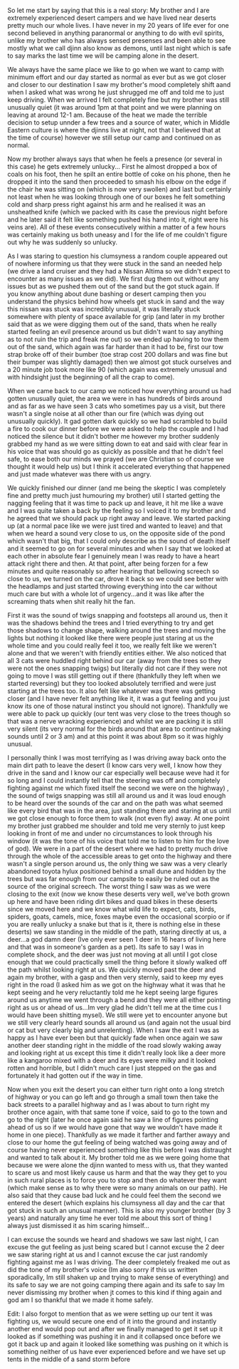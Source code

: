 So let me start by saying that this is a real story: My brother and I are extremely experienced desert campers and we have lived near deserts pretty much our whole lives. I have never in my 20 years of life ever for one second believed in anything paranormal or anything to do with evil spirits, unlike my brother who has always sensed presenses and been able to see mostly what we call djinn also know as demons, until last night which is safe to say marks the last time we will be camping alone in the desert. 

We always have the same place we like to go when we want to camp with minimum effort and our day started as normal as ever but as we got closer and closer to our destination I saw my brother's mood completely shift aand when I asked what was wrong he just shrugged me off and told me to just keep driving. When we arrived I felt completely fine but my brother was still unusually quiet (it was around 1pm at that point and we were planning on leaving at around 12-1 am. Because of the heat we made the terrible decision to setup unnder a few trees and a source of water, which in Middle Eastern culture is where the djinns live at night, not that I believed that at the time of course) however we still setup our camp and continued on as normal.

 Now my brother always says that when he feels a presence (or several in this case) he gets extremely unlucky... First he almost dropped a box of coals on his foot, then he spilt an entire bottle of coke on his phone, then he dropped it into the sand then proceeded to smash his elbow on the edge if the chair he was sitting on (which is now very swollen) and last but certainly not least when he was looking through one of our boxes he felt something cold and sharp press right against his arm and he realised it was an unsheathed knife (which we packed with its case the previous night before and he later said it felt like something pushed his hand into it, right were his veins are). All of these events consecutively within a matter of a few hours was certainly making us both uneasy and I for the life of me couldn't figure out why he was suddenly so unlucky.

As I was staring to question his clumsyness a random couple appeared out of nowhere informing us that they were stuck in the sand an needed help (we drive a land cruiser and they had a Nissan Altima so we didn't expect to encounter as many issues as we did). We first dug them out without any issues but as we pushed them out of the sand but the got stuck again. If you know anything about dune bashing or desert camping then you understand the physics behind how wheels get stuck in sand and the way this nissan was stuck was incredibly unusual, it was literally stuck somewhere with plenty of space available for grip (and later in my brother said that as we were digging them out of the sand, thats when he really started feeling an evil presence around us but didn't want to say anything as to not ruin the trip and freak me out) so we ended up having to tow them out of the sand, which again was far harder than it had to be, first our tow strap broke off of their bumber (toe strap cost 200 dollars and was fine but their bumper was slightly damaged) then we almost got stuck ourselves and a 20 minute job took more like 90 (which again was extremely unusual and with hindsight just the beginning of all the crap to come).

 When we came back to our camp we noticed how everything around us had gotten unusually quiet, the area we were in has hundreds of birds around and as far as we have seen 3 cats who sometimes pay us a visit, but there wasn't a single noise at all other than our fire (which was dying out unusually quickly). It gad gotten dark quickly so we had scrambled to build a fire to cook our dinner before we were asked to help the couple and I had noticed the silence but it didn't bother me however my brother suddenly grabbed my hand as we were sitting down to eat and said with clear fear in his voice that was should go as quickly as possible and that he didn't feel safe, to ease both our minds we prayed (we are Christian so of course we thought it would help us) but I think it accelerated everything that happened and just made whatever was there with us angry. 

We quickly finished our dinner (and me being the skeptic I was completely fine and pretty much just humouring my brother) util I started getting the nagging feeling that it was time to pack up and leave, it hit me like a wave and I was quite taken a back by the feeling so I voiced it to my brother and he agreed that we should pack up right away and leave. We started packing up (at a normal pace like we were just tired and wanted to leave) and that when we heard a sound very close to us, on the opposite side of the pond which wasn't that big, that I could only describe as the sound of death itself and it seemed to go on for several minutes and when I say that we looked at each other in absolute fear I genuinely mean I was ready to have a heart attack right there and then. At that point, after being forzen for a few minutes and quite reasonably so after hearing that bellowing screech so close to us, we turned on the car, drove it back so we could see better with the headlamps and just started throwing everything into the car without much care but with a whole lot of urgency...and it was like after the screaming thats when shit really hit the fan. 

First it was the sound of twigs snapping and footsteps all around us, then it was the shadows behind the trees and I tried everything to try and get those shadows to change shape, walking around the trees and moving the lights but nothing it looked like there were people just staring at us the whole time and you could really feel it too, we really felt like we weren't alone and that we weren't with friendly entities either. We also noticed that all 3 cats were huddled  right behind our car (away from the trees so they were not the ones snapping twigs) but literally did not care if they were not going to move I was still getting out if there (thankfully they left when we started reversing) but they too looked absolutely terrified and were just starting at the trees too. It also felt like whatever was there was getting closer (and I have never felt anything like it, it was a gut feeling and you just know its one of those natural instinct you should not ignore). Thankfully we were able to pack up quickly (our tent was very close to the trees though so that was a nerve wracking experience) and whilst we are packing it is still very silent (its very normal for the birds around that area to continue making sounds until 2 or 3 am) and at this point it was about 8pm so it was highly unusual.

 I personally think I was most terrifying as I was driving away back onto the main dirt path to leave the desert (I know cars very well, I know how they drive in the sand and I know our car especially well because weve had it for so long and I could instantly tell that the steering was off and  completely fighting against me which fixed itself the second we were on the highway) , the sound of twigs snapping was still all around us and it was loud enough to be heard over the sounds of the car and on the path was what seemed like every bird that was in the area, just standing there and staring at us until we got close enough to force them to walk (not even fly) away. At one point my brother just grabbed me shoulder and told me very sternly to just keep looking in front of me and under no circumstances to look through his window (it was the tone of his voice that told me to listen to him for the love of god). We were in a part of the desert where we had to pretty much drive through the whole of the accessible areas to get onto the highway and there wasn't a single person around us, the only thing we saw was a very clearly abandoned toyota hylux positioned behind a small dune and hidden by the trees but was far enough from our campsite to easily be ruled out as the source of the original screech. The worst thing I saw was as we were closing to the exit (now we know these deserts very well, we've both grown up here and have been riding dirt bikes and quad bikes in these deserts since we moved here and we know what wild life to expect, cats, birds, spiders, goats, camels, mice, foxes maybe even the occasional scorpio or if you are really unlucky a snake but that is it, there is nothing else in these deserts) we saw standing in the middle of the path, staring directly at us, a deer...a god damn deer (Ive only ever seen 1 deer in 16 hears of living here and that was in someone's garden as a pet). Its safe to say I was in complete shock, and the deer was just not moving at all until I got close enough that we could practically smell the thing before it slowly walked off the path whilst looking right at us. We quickly moved past the deer and again my brother, with a gasp and then very sternly, said to keep my eyes right in the road (I asked him as we got on the highway what it was that he kept seeing and he very reluctantly told me he kept seeing large figures around us anytime we went through a bend and they were all either pointing right as us or ahead of us...Im very glad he didn't tell me at the time cus I would have been shitting mysel). We still were yet to encounter anyone but we still very clearly heard sounds all around us (and again not the usual bird or cat but very clearly big and unrelenting). When I saw the exit I was as happy as I have ever been but that quickly fade when once again we saw another deer standing right in the middle of the road slowly waking away and looking right at us except this time it didn't really look like a deer more like a kangaroo mixed with a deer and its eyes were milky and it looked rotten and horrible, but I didn't much care I just stepped on the gas and fortunately it had gotten out if the way in time.

 Now when you exit the desert you can either turn right onto a long stretch of highway or you can go left and go through a small town then take the back streets to a parallel highway and as I was about to turn right my brother once again, with that same tone if voice, said to go to the town and go to the right (later he once again said he saw a line of figures pointing ahead of us so if we would have gone that way we wouldn't have made it home in one piece). Thankfully as we made it farther and farther awayy and close to our home the gut feeling of being watched was going away and of course having never experienced something like this before I was distraught and wanted to talk about it. My brother told me as we were going home that because we were alone the djinn wanted to mess with us, that they wanted to scare us and most likely cause us harm and that the way they get to you in such rural places is to force you to stop and then do whatever they want (which make sense as to why there were so many animals on our path). He also said that they cause bad luck and he could feel them the second we entered the desert (which explains his clumsyness all day and the car that got stuck in such an unusual manner). This is also my younger brother (by 3 years) and naturally any time he ever told me about this sort of thing I always just dismissed it as him scaring himself... 

I can excuse the sounds we heard and shadows we saw last night, I can excuse the gut feeling as just being scared but I cannot excuse the 2 deer we saw staring right at us and I cannot excuse the car just randomly fighting against me as I was driving. The deer completely freaked me out as did the tone of my brother's voice (Im also sorry if this us written sporadically, Im still shaken up and trying to make sense of everything) and its safe to say we are not going camping there again and its safe to say Im never dismissing my brother when jt comes to this kind if thing again and god am I so thankful that we made it home safely.

Edit: I also forgot to mention that as we were setting up our tent it was fighting us, we would secure one end of it into the ground and instantly another end would pop out and after we finally managed to get it set up it looked as if something was pushing it in and it collapsed once before we got it back up and again it looked like something was pushing on it which is something neither of us have ever experienced before and we have set up tents in the middle of a sand storm before